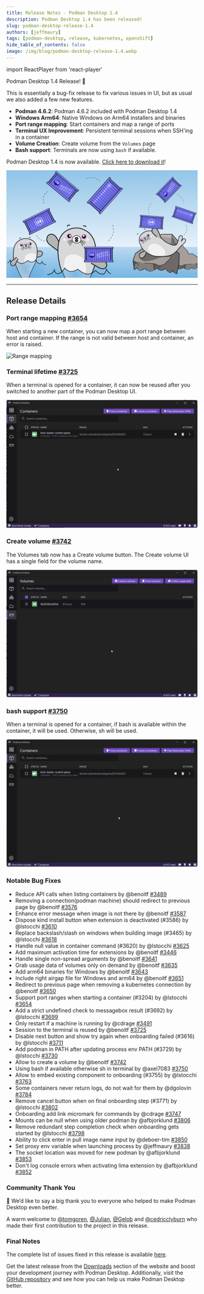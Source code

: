 ```yaml
---
title: Release Notes - Podman Desktop 1.4
description: Podman Desktop 1.4 has been released!
slug: podman-desktop-release-1.4
authors: [jeffmaury]
tags: [podman-desktop, release, kubernetes, openshift]
hide_table_of_contents: false
image: /img/blog/podman-desktop-release-1.4.webp
---
```


import ReactPlayer from 'react-player'

Podman Desktop 1.4 Release! 🎉

This is essentially a bug-fix release to fix various issues in UI, but as usual we also added a few new features.

- **Podman 4.6.2**: Podman 4.6.2 included with Podman Desktop 1.4
- **Windows Arm64**: Native Windows on Arm64 installers and binaries
- **Port range mapping**: Start containers and map a range of ports
- **Terminal UX Improvement**: Persistent terminal sessions when SSH'ing in a container
- **Volume Creation**: Create volume from the `Volumes` page
- **Bash support**: Terminals are now using `bash` if available.

Podman Desktop 1.4 is now available. [Click here to download it](/downloads)!

![Podman-desktop-1-4-juggling](img/podman-desktop-release-1.4/juggling.png)

---

## Release Details

### Port range mapping [#3654](https://github.com/containers/podman-desktop/pull/3654)

When starting a new container, you can now map a port range between host and container. If the range is not valid between host and container, an error is raised.

![Range mapping](https://user-images.githubusercontent.com/49404737/262927546-da66b67a-0884-40b1-85bd-a9c3ea2f3f9e.gif)

### Terminal lifetime [#3725](https://github.com/containers/podman-desktop/pull/3725)

When a terminal is opened for a container, it can now be reused after you switched to another part of the Podman Desktop UI.

![terminal lifetime](img/podman-desktop-release-1.4/terminal.gif)

### Create volume [#3742](https://github.com/containers/podman-desktop/pull/3742)

The Volumes tab now has a Create volume button. The Create volume UI has a single field for the volume name.

![create volume](img/podman-desktop-release-1.4/create-volume.gif)

### bash support [#3750](https://github.com/containers/podman-desktop/pull/3750)

When a terminal is opened for a container, if bash is available within the container, it will be used. Otherwise, sh will be used.

![bash sh](img/podman-desktop-release-1.4/bash-sh.gif)

### Notable Bug Fixes

- Reduce API calls when listing containers by @benoitf [#3489](https://github.com/containers/podman-desktop/pull/3489)
- Removing a connection(podman machine) should redirect to previous page by @benoitf [#3576](https://github.com/containers/podman-desktop/pull/3576)
- Enhance error message when image is not there by @benoitf [#3587](https://github.com/containers/podman-desktop/pull/3587)
- Dispose kind install button when extension is deactivated (#3586) by @lstocchi [#3610](https://github.com/containers/podman-desktop/pull/3610)
- Replace backslash/slash on windows when building image (#3465) by @lstocchi [#3618](https://github.com/containers/podman-desktop/pull/3618)
- Handle null value in container command (#3620) by @lstocchi [#3625](https://github.com/containers/podman-desktop/pull/3625)
- Add maximum activation time for extensions by @benoitf [#3446](https://github.com/containers/podman-desktop/pull/3446)
- Handle single non-spread arguments by @benoitf [#3641](https://github.com/containers/podman-desktop/pull/3641)
- Grab usage data of volumes only on demand by @benoitf [#3635](https://github.com/containers/podman-desktop/pull/3635)
- Add arm64 binaries for Windows by @benoitf [#3643](https://github.com/containers/podman-desktop/pull/3643)
- Include right airgap file for Windows and arm64 by @benoitf [#3651](https://github.com/containers/podman-desktop/pull/3651)
- Redirect to previous page when removing a kubernetes connection by @benoitf [#3650](https://github.com/containers/podman-desktop/pull/3650)
- Support port ranges when starting a container (#3204) by @lstocchi [#3654](https://github.com/containers/podman-desktop/pull/3654)
- Add a strict undefined check to messagebox result (#3692) by @lstocchi [#3699](https://github.com/containers/podman-desktop/pull/3699)
- Only restart if a machine is running by @cdrage [#3491](https://github.com/containers/podman-desktop/pull/3491)
- Session to the terminal is reused by @benoitf [#3725](https://github.com/containers/podman-desktop/pull/3725)
- Disable next button and show try again when onboarding failed (#3616) by @lstocchi [#3711](https://github.com/containers/podman-desktop/pull/3711)
- Add podman in PATH after updating process env PATH (#3729) by @lstocchi [#3730](https://github.com/containers/podman-desktop/pull/3730)
- Allow to create a volume by @benoitf [#3742](https://github.com/containers/podman-desktop/pull/3742)
- Using bash if available otherwise sh in terminal by @axel7083 [#3750](https://github.com/containers/podman-desktop/pull/3750)
- Allow to embed existing component to onboarding (#3755) by @lstocchi [#3763](https://github.com/containers/podman-desktop/pull/3763)
- Some containers never return logs, do not wait for them by @dgolovin [#3784](https://github.com/containers/podman-desktop/pull/3784)
- Remove cancel button when on final onboarding step (#3771) by @lstocchi [#3802](https://github.com/containers/podman-desktop/pull/3802)
- Onboarding add link micromark for commands by @cdrage [#3747](https://github.com/containers/podman-desktop/pull/3747)
- Mounts can be null when using older podman by @afbjorklund [#3806](https://github.com/containers/podman-desktop/pull/3806)
- Remove redundant step completion check when onboarding gets started by @lstocchi [#3798](https://github.com/containers/podman-desktop/pull/3798)
- Ability to click enter in pull image name input by @deboer-tim [#3850](https://github.com/containers/podman-desktop/pull/3850)
- Set proxy env variable when launching process by @jeffmaury [#3838](https://github.com/containers/podman-desktop/pull/3838)
- The socket location was moved for new podman by @afbjorklund [#3853](https://github.com/containers/podman-desktop/pull/3853)
- Don't log console errors when activating lima extension by @afbjorklund [#3852](https://github.com/containers/podman-desktop/pull/3852)

### Community Thank You

🎉 We’d like to say a big thank you to everyone who helped to make Podman Desktop even better.

A warm welcome to [@tomgoren](https://github.com/tomgoren), [@Julian](https://github.com/Julian), [@Gelob](https://github.com/Gelob) and [@cedricclyburn](https://github.com/cedricclyburn) who made their first contribution to the project in this release.

### Final Notes

The complete list of issues fixed in this release is available [here](https://github.com/containers/podman-desktop/issues?q=is%3Aclosed+milestone%3A1.4.0).

Get the latest release from the [Downloads](/downloads) section of the website and boost your development journey with Podman Desktop. Additionally, visit the [GitHub repository](https://github.com/containers/podman-desktop) and see how you can help us make Podman Desktop better.
